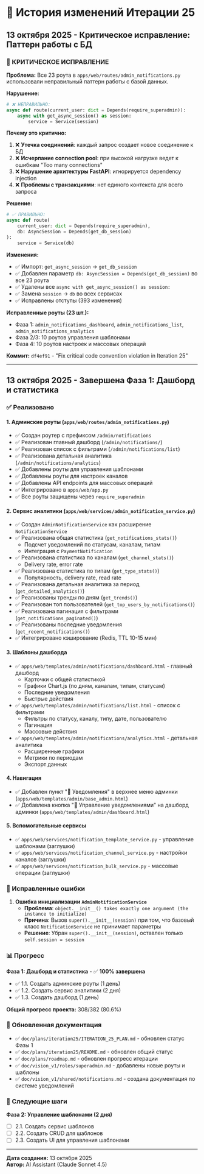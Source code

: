 # 📝 История изменений Итерации 25

## 13 октября 2025 - Критическое исправление: Паттерн работы с БД

### 🔴 КРИТИЧЕСКОЕ ИСПРАВЛЕНИЕ

**Проблема:** Все 23 роута в `apps/web/routes/admin_notifications.py` использовали неправильный паттерн работы с базой данных.

**Нарушение:**
```python
# ❌ НЕПРАВИЛЬНО:
async def route(current_user: dict = Depends(require_superadmin)):
    async with get_async_session() as session:
        service = Service(session)
```

**Почему это критично:**
1. ❌ **Утечка соединений**: каждый запрос создает новое соединение к БД
2. ❌ **Исчерпание connection pool**: при высокой нагрузке ведет к ошибкам "Too many connections"
3. ❌ **Нарушение архитектуры FastAPI**: игнорируется dependency injection
4. ❌ **Проблемы с транзакциями**: нет единого контекста для всего запроса

**Решение:**
```python
# ✅ ПРАВИЛЬНО:
async def route(
    current_user: dict = Depends(require_superadmin),
    db: AsyncSession = Depends(get_db_session)
):
    service = Service(db)
```

**Изменения:**
- ✅ Импорт: `get_async_session` → `get_db_session`
- ✅ Добавлен параметр `db: AsyncSession = Depends(get_db_session)` во все 23 роута
- ✅ Удалены все `async with get_async_session() as session:`
- ✅ Замена `session` → `db` во всех сервисах
- ✅ Исправлены отступы (393 изменения)

**Исправленные роуты (23 шт.):**
- Фаза 1: `admin_notifications_dashboard`, `admin_notifications_list`, `admin_notifications_analytics`
- Фаза 2/3: 10 роутов управления шаблонами
- Фаза 4: 10 роутов настроек и массовых операций

**Коммит:** `df4ef91` - "Fix critical code convention violation in Iteration 25"

---

## 13 октября 2025 - Завершена Фаза 1: Дашборд и статистика

### ✅ Реализовано

#### 1. Админские роуты (`apps/web/routes/admin_notifications.py`)
- ✅ Создан роутер с префиксом `/admin/notifications`
- ✅ Реализован главный дашборд (`/admin/notifications/`)
- ✅ Реализован список с фильтрами (`/admin/notifications/list`)
- ✅ Реализована детальная аналитика (`/admin/notifications/analytics`)
- ✅ Добавлены роуты для управления шаблонами
- ✅ Добавлены роуты для настроек каналов
- ✅ Добавлены API endpoints для массовых операций
- ✅ Интегрировано в `apps/web/app.py`
- ✅ Все роуты защищены через `require_superadmin`

#### 2. Сервис аналитики (`apps/web/services/admin_notification_service.py`)
- ✅ Создан `AdminNotificationService` как расширение `NotificationService`
- ✅ Реализована общая статистика (`get_notifications_stats()`)
  - Подсчет уведомлений по статусам, каналам, типам
  - Интеграция с `PaymentNotification`
- ✅ Реализована статистика по каналам (`get_channel_stats()`)
  - Delivery rate, error rate
- ✅ Реализована статистика по типам (`get_type_stats()`)
  - Популярность, delivery rate, read rate
- ✅ Реализована детальная аналитика за период (`get_detailed_analytics()`)
- ✅ Реализованы тренды по дням (`get_trends()`)
- ✅ Реализован топ пользователей (`get_top_users_by_notifications()`)
- ✅ Реализована пагинация с фильтрами (`get_notifications_paginated()`)
- ✅ Реализованы последние уведомления (`get_recent_notifications()`)
- ✅ Интегрировано кэширование (Redis, TTL 10-15 мин)

#### 3. Шаблоны дашборда
- ✅ `apps/web/templates/admin/notifications/dashboard.html` - главный дашборд
  - Карточки с общей статистикой
  - Графики Chart.js (по дням, каналам, типам, статусам)
  - Последние уведомления
  - Быстрые действия
- ✅ `apps/web/templates/admin/notifications/list.html` - список с фильтрами
  - Фильтры по статусу, каналу, типу, дате, пользователю
  - Пагинация
  - Массовые действия
- ✅ `apps/web/templates/admin/notifications/analytics.html` - детальная аналитика
  - Расширенные графики
  - Метрики по периодам
  - Экспорт данных

#### 4. Навигация
- ✅ Добавлен пункт "🔔 Уведомления" в верхнее меню админки (`apps/web/templates/admin/base_admin.html`)
- ✅ Добавлена кнопка "🔔 Управление уведомлениями" на дашборд админки (`apps/web/templates/admin/dashboard.html`)

#### 5. Вспомогательные сервисы
- ✅ `apps/web/services/notification_template_service.py` - управление шаблонами (заглушки)
- ✅ `apps/web/services/notification_channel_service.py` - настройки каналов (заглушки)
- ✅ `apps/web/services/notification_bulk_service.py` - массовые операции (заглушки)

### 🐛 Исправленные ошибки

1. **Ошибка инициализации `AdminNotificationService`**
   - **Проблема**: `object.__init__() takes exactly one argument (the instance to initialize)`
   - **Причина**: Вызов `super().__init__(session)` при том, что базовый класс `NotificationService` не принимает параметры
   - **Решение**: Убран `super().__init__(session)`, оставлен только `self.session = session`

### 📊 Прогресс

**Фаза 1: Дашборд и статистика** - ✅ **100% завершена**
- ✅ 1.1. Создать админские роуты (1 день)
- ✅ 1.2. Создать сервис аналитики (2 дня)
- ✅ 1.3. Создать дашборд (1 день)

**Общий прогресс проекта:** 308/382 (80.6%)

### 📝 Обновленная документация

- ✅ `doc/plans/iteration25/ITERATION_25_PLAN.md` - обновлен статус Фазы 1
- ✅ `doc/plans/iteration25/README.md` - обновлен общий статус
- ✅ `doc/plans/roadmap.md` - обновлен прогресс итерации
- ✅ `doc/vision_v1/roles/superadmin.md` - добавлены новые роуты и шаблоны
- ✅ `doc/vision_v1/shared/notifications.md` - создана документация по системе уведомлений

### 🚀 Следующие шаги

**Фаза 2: Управление шаблонами (2 дня)**
- [ ] 2.1. Создать сервис шаблонов
- [ ] 2.2. Создать CRUD для шаблонов
- [ ] 2.3. Создать UI для управления шаблонами

---

**Дата создания:** 13 октября 2025  
**Автор:** AI Assistant (Claude Sonnet 4.5)

